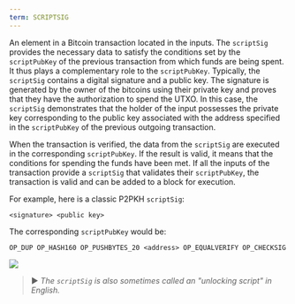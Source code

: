 ```yaml
---
term: SCRIPTSIG
---
```


An element in a Bitcoin transaction located in the inputs. The `scriptSig` provides the necessary data to satisfy the conditions set by the `scriptPubKey` of the previous transaction from which funds are being spent. It thus plays a complementary role to the `scriptPubKey`. Typically, the `scriptSig` contains a digital signature and a public key. The signature is generated by the owner of the bitcoins using their private key and proves that they have the authorization to spend the UTXO. In this case, the `scriptSig` demonstrates that the holder of the input possesses the private key corresponding to the public key associated with the address specified in the `scriptPubKey` of the previous outgoing transaction.

When the transaction is verified, the data from the `scriptSig` are executed in the corresponding `scriptPubKey`. If the result is valid, it means that the conditions for spending the funds have been met. If all the inputs of the transaction provide a `scriptSig` that validates their `scriptPubKey`, the transaction is valid and can be added to a block for execution.

For example, here is a classic P2PKH `scriptSig`:

```text
<signature> <public key>
```

The corresponding `scriptPubKey` would be:

```text
OP_DUP OP_HASH160 OP_PUSHBYTES_20 <address> OP_EQUALVERIFY OP_CHECKSIG
```

![](../../dictionnaire/assets/35.png)

> ► *The `scriptSig` is also sometimes called an "unlocking script" in English.*